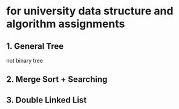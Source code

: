 # for university data structure and algorithm assignments

## 1. General Tree
not binary tree

## 2. Merge Sort + Searching

## 3. Double Linked List
